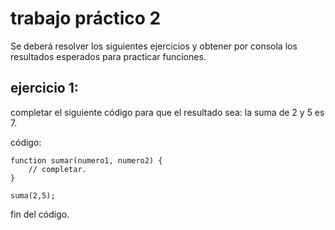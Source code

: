 # trabajo práctico 2

  Se deberá resolver los siguientes ejercicios y obtener por consola los resultados esperados para practicar funciones.

## ejercicio 1:

completar el siguiente código para que el resultado sea:
la suma de 2 y 5 es 7.

código:
~~~
function sumar(numero1, numero2) {
    // completar.
}

suma(2,5);
~~~
fin del código.